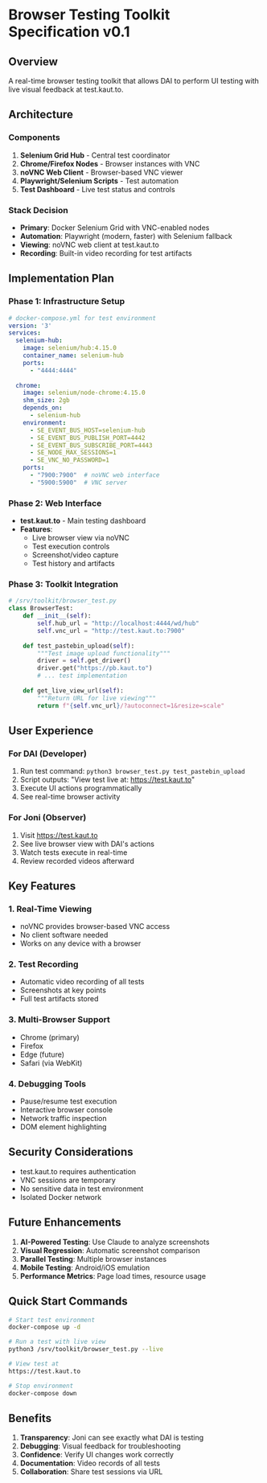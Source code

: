 # Browser Testing Toolkit Specification v0.1

## Overview
A real-time browser testing toolkit that allows DAI to perform UI testing with live visual feedback at test.kaut.to.

## Architecture

### Components
1. **Selenium Grid Hub** - Central test coordinator
2. **Chrome/Firefox Nodes** - Browser instances with VNC
3. **noVNC Web Client** - Browser-based VNC viewer
4. **Playwright/Selenium Scripts** - Test automation
5. **Test Dashboard** - Live test status and controls

### Stack Decision
- **Primary**: Docker Selenium Grid with VNC-enabled nodes
- **Automation**: Playwright (modern, faster) with Selenium fallback
- **Viewing**: noVNC web client at test.kaut.to
- **Recording**: Built-in video recording for test artifacts

## Implementation Plan

### Phase 1: Infrastructure Setup
```yaml
# docker-compose.yml for test environment
version: '3'
services:
  selenium-hub:
    image: selenium/hub:4.15.0
    container_name: selenium-hub
    ports:
      - "4444:4444"
  
  chrome:
    image: selenium/node-chrome:4.15.0
    shm_size: 2gb
    depends_on:
      - selenium-hub
    environment:
      - SE_EVENT_BUS_HOST=selenium-hub
      - SE_EVENT_BUS_PUBLISH_PORT=4442
      - SE_EVENT_BUS_SUBSCRIBE_PORT=4443
      - SE_NODE_MAX_SESSIONS=1
      - SE_VNC_NO_PASSWORD=1
    ports:
      - "7900:7900"  # noVNC web interface
      - "5900:5900"  # VNC server
```

### Phase 2: Web Interface
- **test.kaut.to** - Main testing dashboard
- **Features**:
  - Live browser view via noVNC
  - Test execution controls
  - Screenshot/video capture
  - Test history and artifacts

### Phase 3: Toolkit Integration
```python
# /srv/toolkit/browser_test.py
class BrowserTest:
    def __init__(self):
        self.hub_url = "http://localhost:4444/wd/hub"
        self.vnc_url = "http://test.kaut.to:7900"
    
    def test_pastebin_upload(self):
        """Test image upload functionality"""
        driver = self.get_driver()
        driver.get("https://pb.kaut.to")
        # ... test implementation
    
    def get_live_view_url(self):
        """Return URL for live viewing"""
        return f"{self.vnc_url}/?autoconnect=1&resize=scale"
```

## User Experience

### For DAI (Developer)
1. Run test command: `python3 browser_test.py test_pastebin_upload`
2. Script outputs: "View test live at: https://test.kaut.to"
3. Execute UI actions programmatically
4. See real-time browser activity

### For Joni (Observer)
1. Visit https://test.kaut.to
2. See live browser view with DAI's actions
3. Watch tests execute in real-time
4. Review recorded videos afterward

## Key Features

### 1. Real-Time Viewing
- noVNC provides browser-based VNC access
- No client software needed
- Works on any device with a browser

### 2. Test Recording
- Automatic video recording of all tests
- Screenshots at key points
- Full test artifacts stored

### 3. Multi-Browser Support
- Chrome (primary)
- Firefox
- Edge (future)
- Safari (via WebKit)

### 4. Debugging Tools
- Pause/resume test execution
- Interactive browser console
- Network traffic inspection
- DOM element highlighting

## Security Considerations
- test.kaut.to requires authentication
- VNC sessions are temporary
- No sensitive data in test environment
- Isolated Docker network

## Future Enhancements
1. **AI-Powered Testing**: Use Claude to analyze screenshots
2. **Visual Regression**: Automatic screenshot comparison
3. **Parallel Testing**: Multiple browser instances
4. **Mobile Testing**: Android/iOS emulation
5. **Performance Metrics**: Page load times, resource usage

## Quick Start Commands
```bash
# Start test environment
docker-compose up -d

# Run a test with live view
python3 /srv/toolkit/browser_test.py --live

# View test at
https://test.kaut.to

# Stop environment
docker-compose down
```

## Benefits
1. **Transparency**: Joni can see exactly what DAI is testing
2. **Debugging**: Visual feedback for troubleshooting
3. **Confidence**: Verify UI changes work correctly
4. **Documentation**: Video records of all tests
5. **Collaboration**: Share test sessions via URL